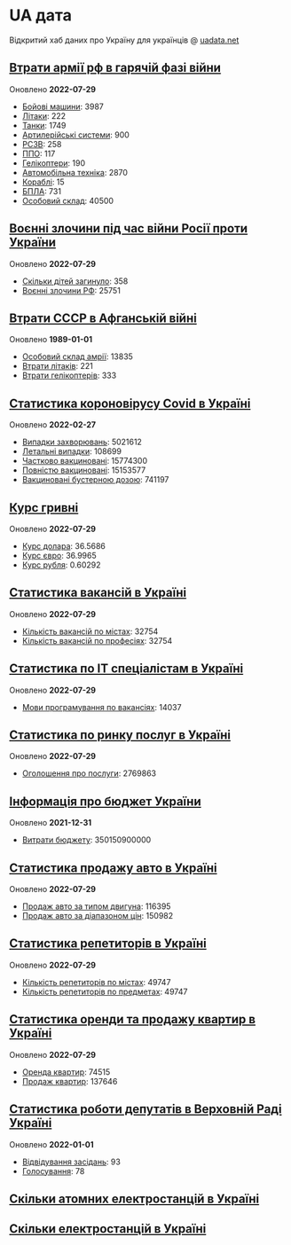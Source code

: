 # UA дата
Відкритий хаб даних про Україну для українців @ [uadata.net](https://uadata.net/)

## [Втрати армії рф в гарячій фазі війни](https://uadata.net/vtraty-rf.data)
Оновлено **2022-07-29**

- [Бойові машини](https://uadata.net/vtraty-rf:bbm.data): 3987
- [Літаки](https://uadata.net/vtraty-rf:planes.data): 222
- [Танки](https://uadata.net/vtraty-rf:tanks.data): 1749
- [Артилерійські системи](https://uadata.net/vtraty-rf:artilery.data): 900
- [РСЗВ](https://uadata.net/vtraty-rf:rszv.data): 258
- [ППО](https://uadata.net/vtraty-rf:ppo.data): 117
- [Гелікоптери](https://uadata.net/vtraty-rf:helicopters.data): 190
- [Автомобільна техніка](https://uadata.net/vtraty-rf:auto.data): 2870
- [Кораблі](https://uadata.net/vtraty-rf:ships.data): 15
- [БПЛА](https://uadata.net/vtraty-rf:bpla.data): 731
- [Особовий склад](https://uadata.net/vtraty-rf.data): 40500

## [Воєнні злочини під час війни Росії проти України](https://uadata.net/zlochiny-rf.data)
Оновлено **2022-07-29**

- [Скільки дітей загинуло](https://uadata.net/zlochiny-rf.data): 358
- [Воєнні злочини РФ](https://uadata.net/zlochiny-rf:registered-crimes.data): 25751

## [Втрати СССР в Афганській війні](https://uadata.net/vtraty-su-in-afgan.data)
Оновлено **1989-01-01**

- [Особовий склад амрії](https://uadata.net/vtraty-su-in-afgan.data): 13835
- [Втрати літаків](https://uadata.net/vtraty-su-in-afgan:soviet-aircraft-losses-in-afgan-war.data): 221
- [Втрати гелікоптерів](https://uadata.net/vtraty-su-in-afgan:soviet-helicopters-losses-in-afgan-war.data): 333

## [Статистика короновірусу Covid в Україні](https://uadata.net/corona.data)
Оновлено **2022-02-27**

- [Випадки захворювань](https://uadata.net/corona.data): 5021612
- [Летальні випадки](https://uadata.net/corona:totla-deaths.data): 108699
- [Частково вакциновані](https://uadata.net/corona:persons-vaccinated.data): 15774300
- [Повністю вакциновані](https://uadata.net/corona:persons-fully-vaccinated.data): 15153577
- [Вакциновані бустерною дозою](https://uadata.net/corona:persons-with-booster.data): 741197

## [Курс гривні](https://uadata.net/kurs-hryvni.data)
Оновлено **2022-07-29**

- [Курс долара](https://uadata.net/kurs-hryvni.data): 36.5686
- [Курс євро](https://uadata.net/kurs-hryvni:euro-to-hryvna.data): 36.9965
- [Курс рубля](https://uadata.net/kurs-hryvni:fubl-to-hryvna.data): 0.60292

## [Статистика вакансій в Україні](https://uadata.net/rynok-praci.data)
Оновлено **2022-07-29**

- [Кількість вакансій по містах](https://uadata.net/rynok-praci.data): 32754
- [Кількість вакансій по професіях](https://uadata.net/rynok-praci:positions.data): 32754

## [Статистика по ІТ спеціалістам в Україні](https://uadata.net/rozrobka-softu.data)
Оновлено **2022-07-29**

- [Мови програмування по вакансіях](https://uadata.net/rozrobka-softu.data): 14037

## [Статистика по ринку послуг в Україні](https://uadata.net/poslugy.data)
Оновлено **2022-07-29**

- [Оголошення про послуги](https://uadata.net/poslugy.data): 2769863

## [Інформація про бюджет України](https://uadata.net/budget.data)
Оновлено **2021-12-31**

- [Витрати бюджету](https://uadata.net/budget.data): 350150900000

## [Статистика продажу авто в Україні](https://uadata.net/automobiles.data)
Оновлено **2022-07-29**

- [Продаж авто за типом двигуна](https://uadata.net/automobiles.data): 116395
- [Продаж авто за діапазоном цін](https://uadata.net/automobiles:auto-prices.data): 150982

## [Статистика репетиторів в Україні](https://uadata.net/tutors.data)
Оновлено **2022-07-29**

- [Кількість репетиторів по містах](https://uadata.net/tutors.data): 49747
- [Кількість репетиторів по предметах](https://uadata.net/tutors:tutor-subjects.data): 49747

## [Статистика оренди та продажу квартир в Україні](https://uadata.net/flats.data)
Оновлено **2022-07-29**

- [Оренда квартир](https://uadata.net/flats.data): 74515
- [Продаж квартир](https://uadata.net/flats:sell-flat.data): 137646

## [Статистика роботи депутатів в Верховній Раді Україні](https://uadata.net/rada-deputats.data)
Оновлено **2022-01-01**

- [Відвідування засідань](https://uadata.net/rada-deputats.data): 93
- [Голосування](https://uadata.net/rada-deputats:deputy-votes.data): 78

## [Скільки атомних електростанцій в Україні](https://uadata.net/skilki-yadenih-stanciy.data)

## [Скільки електростанцій в Україні](https://uadata.net/skilki-electro-stanciy.data)
